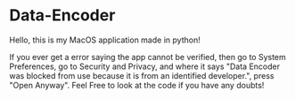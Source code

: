 # Data-Encoder

Hello, this is my  MacOS application made in python! 

If you ever get a error saying the app cannot be verified, then go to System Preferences, go to Security and Privacy, and where it says "Data Encoder was blocked from use because it is from an identified developer.", press "Open Anyway".
Feel Free to look at the code if you have any doubts!
